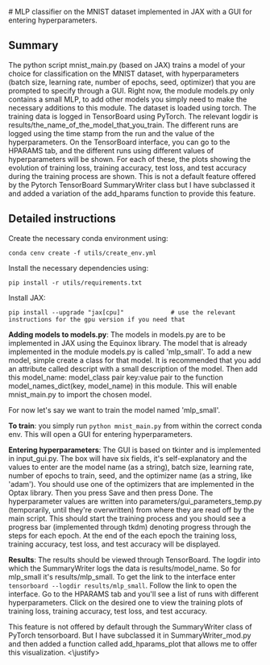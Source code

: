 <justify># MLP classifier on the MNIST dataset implemented in JAX with a GUI for entering hyperparameters.

## Summary

The python script mnist_main.py (based on JAX) trains a model of your choice for classification on the MNIST dataset, with hyperparameters (batch size, learning rate, number of epochs, seed, optimizer) that you are prompted to specify through 
a GUI. Right now, the module models.py only contains a small MLP, to add other models you simply need to make the necessary additions to this module. The dataset is loaded using torch. The training data is logged in TensorBoard using PyTorch.
The relevant logdir is results/the_name_of_the_model_that_you_train. The different runs are logged using the time stamp from the run and the value of the hyperparameters. On the TensorBoard interface, you can go to the HPARAMS tab, and the 
different runs using different values of hyperparameters will be shown. For each of these, the plots showing the evolution of training loss, training accuracy, test loss, and test accuracy during the training process are shown. This is not 
a default feature offered by the Pytorch TensorBoard SummaryWriter class but I have subclassed it and added a variation of the add_hparams function to provide this feature. 

## Detailed instructions

Create the necessary conda environment using:
```
conda cenv create -f utils/create_env.yml
```
Install the necessary dependencies using:
```
pip install -r utils/requirements.txt
```
Install JAX:
```
pip install --upgrade "jax[cpu]"             # use the relevant instructions for the gpu version if you need that
```
**Adding models to models.py**: The models in models.py are to be implemented in JAX using the Equinox library. The model that is already implemented in the module models.py is called 'mlp_small'. To add a new model, simple create a class for that model. It is recommended that you add an attribute called descript with a 
small description of the model. Then add this model_name: model_class pair key:value pair to the function model_names_dict(key, model_name) in this module. This will enable mnist_main.py to import the chosen model. 

For now let's say we want to train the model named 'mlp_small'.

**To train**: you simply run `python mnist_main.py` from within the correct conda env. This will open a GUI for entering hyperparameters. 

**Entering hyperparameters**: The GUI is based on tkinter and is implemented in input_gui.py. The box will have six fields, it's self-explanatory and the values to enter are the model name (as a string), batch size, learning rate, number of epochs to train, seed, and the optimizer name (as a string, like 'adam'). You should use one of the optimizers that are implemented in the Optax library. Then you press Save and then press Done. The hyperparameter values are written into parameters/gui_parameters_temp.py (temporarily, until they're overwritten) from where they are read off by the main script. This should start the training process and you should see a progress bar (implemented through tkdm) denoting progress through the steps for each epoch. At the end of the each epoch the training loss, training accuracy, test loss, and test accuracy will be displayed. 

**Results**: The results should be viewed through TensorBoard. The logdir into which the SummaryWriter logs the data is results/model_name. So for mlp_small it's results/mlp_small. To get the link to the interface enter
```tensorboard --logdir results/mlp_small```. Follow the link to open the interface. Go to the HPARAMS tab and you'll see a list of runs with different hyperparameters. Click on the desired one to view the training plots of training loss, training accuracy, test loss, and test accuracy. 

This feature is not offered by default through the SummaryWriter class of PyTorch tensorboard. But I have subclassed it in SummaryWriter_mod.py and then added a function called add_hparams_plot that allows me to offer this visualization. <\justify>
